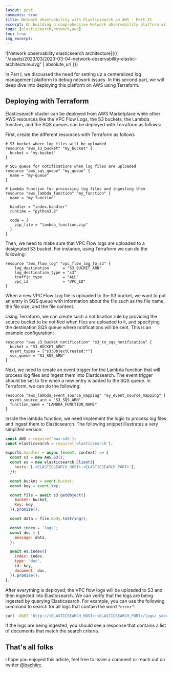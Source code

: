 ```yaml
---
layout: post
comments: true
title: Network observability with Elasticsearch on AWS - Part II
excerpt: On building a comprehensive Network observability platform with the Elastic stack
tags: [elasticsearch,network,aws]
toc: true
img_excerpt:
---
```


![Network observability elasticsearch architecture]({{ "/assets/2023/03/2023-03-04-network-observability-elastic-architecture.svg" | absolute_url }})

In Part I, we discussed the need for setting up a centeralized log management platform to debug network issues. In this second part, we will deep dive into deploying this platform on AWS using Terraform.

## Deploying with Terraform
Elasticsearch cluster can be deployed from AWS Marketplace while other AWS resources like the VPC Flow Logs, the S3 buckets, the Lambda function, and the SQS queues can be deployed with Terraform as follows:

First, create the different resources with Terraform as follows
```
# S3 bucket where log files will be uploaded
resource "aws_s3_bucket" "my_bucket" {
  bucket = "my-bucket"
}

# SQS queue for notifications when log files are uploaded
resource "aws_sqs_queue" "my_queue" {
  name = "my-queue"
}

# Lambda function for processing log files and ingesting them
resource "aws_lambda_function" "my_function" {
  name = "my-function"

  handler = "index.handler"
  runtime = "python3.8"

  code = {
    zip_file = "lambda_function.zip"
  }
}
```

Then, we need to make sure that VPC Flow logs are uploaded to a designated S3 bucket. For instance, using Terraform we can do the following:
```
resource "aws_flow_log" "vpc_flow_log_to_s3" {
    log_destination      = "S3_BUCKET_ARN"
    log_destination_type = "s3"
    traffic_type         = "ALL"
    vpc_id               = "VPC_ID"
}
```

When a new VPC Flow Log file is uploaded to the S3 bucket, we want to put an entry in SQS queue with information about the file such as the file name, the file size, and the file content.

Using Terraform, we can create such a notification rule by providing the source bucket to be notified when files are uploaded to it, and specifying the destination SQS queue where notifications will be sent. This is an example configuration:
```
resource "aws_s3_bucket_notification" "s3_to_sqs_notification" {
  bucket = "S3_BUCKET_ARN"
  event_types = ["s3:ObjectCreated:*"]
  sqs_queue = "S3_SQS_ARN"
}
```

Next, we need to create an event trigger for the Lambda function that will process log files and ingest them into Elasticsearch. The event trigger should be set to fire when a new entry is added to the SQS queue. In Terraform, we can do the following:

```
resource "aws_lambda_event_source_mapping" "my_event_source_mapping" {
  event_source_arn = "S3_SQS_ARN"
  function_name = "LAMBDA_FUNCTION_NAME"
}
```

Inside the lambda function, we need implement the logic to process log files and ingest them to Elasticsearch. The following snippet illustrates a very simplifed version:

```js
const AWS = require('aws-sdk');
const elasticsearch = require('elasticsearch');

exports.handler = async (event, context) => {
  const s3 = new AWS.S3();
  const es = new elasticsearch.Client({
    hosts: ['<ELASTICSEARCH_HOST>:<ELASTICSEARCH_PORT>'],
  });

  const bucket = event.bucket;
  const key = event.key;

  const file = await s3.getObject({
    Bucket: bucket,
    Key: key,
  }).promise();

  const data = file.Body.toString();

  const index = 'logs';
  const doc = {
    message: data,
  };

  await es.index({
    index: index,
    type: 'doc',
    id: key,
    document: doc,
  }).promise();
};
```

After everything is deployed, the VPC flow logs will be uploaded to S3 and then ingested into Elasticsearch. We can verify that the logs are being ingested by querying Elasticsearch. For example, you can use the following command to search for all logs that contain the word `"error"`:

```sh
curl -XGET 'http://<ELASTICSEARCH_HOST>:<ELASTICSEARCH_PORT>/logs/_search?q=error'
```

If the logs are being ingested, you should see a response that contains a list of documents that match the search criteria.



## That's all folks
I hope you enjoyed this article, feel free to leave a comment or reach out on twitter [@bachiirc](https://twitter.com/bachiirc).
